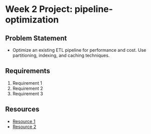 # Week 2 Project: pipeline-optimization

## Problem Statement
- Optimize an existing ETL pipeline for performance and cost. Use partitioning, indexing, and caching techniques.

## Requirements
1. Requirement 1
2. Requirement 2
3. Requirement 3

## Resources
- [Resource 1](https://example.com)
- [Resource 2](https://example.com)
